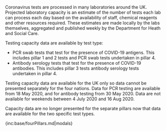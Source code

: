 ﻿Coronavirus tests are processed in many laboratories around the UK. Projected laboratory capacity is an estimate of the number of tests each lab can process each day based on the availability of staff, chemical reagents and other resources required. These estimates are made locally by the labs themselves, aggregated and published weekly by the Department for Heath and Social Care.

Testing capacity data are available by test type:  
* PCR swab tests that test for the presence of COVID-19 antigens.  This includes pillar 1 and 2 tests and PCR swab tests undertaken in pillar 4.
* Antibody serology tests that test for the presence of COVID-19 antibodies.  This includes pillar 3 tests antibody serology tests undertaken in pillar 4. 

Testing capacity data are available for the UK only so data cannot be presented separately for the four nations.  Data for PCR testing are available from 18 May 2020, and for antibody testing from 30 May 2020.  Data are not available for weekends between 4 July 2020 and 16 Aug 2020.

Capacity data are no longer presented for the separate pillars now that data are available for the two specific test types.  

{inc:base/fourPillars.md|modals}
